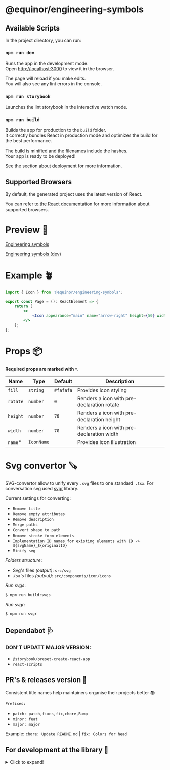 # @equinor/engineering-symbols

## Available Scripts

In the project directory, you can run:

### `npm run dev`

Runs the app in the development mode.<br>
Open [http://localhost:3000](http://localhost:3000) to view it in the browser.

The page will reload if you make edits.<br>
You will also see any lint errors in the console.

### `npm run storybook`

Launches the lint storybook in the interactive watch mode.<br>

### `npm run build`

Builds the app for production to the `build` folder.<br>
It correctly bundles React in production mode and optimizes the build for the best performance.

The build is minified and the filenames include the hashes.<br>
Your app is ready to be deployed!

See the section about [deployment](#deployment) for more information.

## Supported Browsers

By default, the generated project uses the latest version of React.

You can refer [to the React documentation](https://reactjs.org/docs/react-dom.html#browser-support) for more information about supported browsers.

# Preview 🧸

[Engineering symbols](https://storybook-engineering-symbols-prod.radix.equinor.com/)

[Engineering symbols (dev)](https://storybook-engineering-symbols-dev.radix.equinor.com/)

# Example 🪴

```jsx
import { Icon } from '@equinor/engineering-symbols';

export const Page = (): ReactElement => {
	return (
		<>
			<Icon appearance="main" name="arrow-right" height={50} width={50} />
		</>
	);
};
```

# Props 📦

**Required props are marked with `*`.**

| Name     | Type       | Default   | Description                                |
| -------- | ---------- | --------- | ------------------------------------------ |
| `fill`   | `string`   | `#fafafa` | Provides icon styling                      |
| `rotate` | `number`   | `0`       | Renders a icon with pre-declaration rotate |
| `height` | `number`   | `70`      | Renders a icon with pre-declaration height |
| `width`  | `number`   | `70`      | Renders a icon with pre-declaration width  |
| `name`\* | `IconName` |           | Provides icon illustration                 |

# Svg convertor 🪚

SVG-convertor allow to unify every `.svg` files to one standard` .tsx`. For conversation svg used [svgr](https://github.com/gregberge/svgr) library.

Current settings for converting:

-   `Remove title`
-   `Remove empty attributes`
-   `Remove description`
-   `Merge paths`
-   `Convert shape to path`
-   `Remove stroke form elements`
-   `Implementation ID names for existing elements with ID -> ${svgName}_${originalID}`
-   `Minify svg`

_Folders structure_:

-   Svg's files _(output)_: `src/svg`
-   _.tsx's_ files _(output)_: `src/components/icon/icons`

_Run svgs_:

```sh
$ npm run build:svgs
```

_Run svgr_:

```sh
$ npm run svgr
```

## Dependabot 🩺

### DON'T UPDATT MAJOR VERSION:

-   `@storybook/preset-create-react-app`
-   `react-scripts`

## PR's & releases version 🦆

Consistent title names help maintainers organise their projects better 📚

`Prefixes:`

-   `patch: patch,fixes,fix,chore,Bump`
-   `minor: feat`
-   `major: major`

Example: `chore: Update README.md` | `fix: Colors for head`

## For development at the library 🥷

<details>
  <summary>Click to expand!</summary>
  
  ### Install Node.js

Install the latest [LTS] (https://nodejs.org) version of Node.js, and at the same time make sure you are on version 6 of the `npm`-CLI.

```sh
$ node -v && npm -v
v16.14.0
8.31.0
```

### Install Npm

```sh
$ npm install --global npm
```

### Install project dependencies

```sh
$ npm i
```

## Local development

```sh
$ npm run storybook
$ npm run dev # Runs up a local dev version of Storybook - Both good tools to use to quickly see changes along the way.
```

## Code quality

The project is set up with TypeScript, Eslint, Prettier, and the following is run when validating each pull request:

```sh
$ npm run checkcode
```

## Testing

We will write unit tests on critical functionality.

```sh
$ npm run test
```

## Construction

```sh
$ npm run build:storybook # Builds Storybook for static files, and deploys for Vercel for pull requests and merging for main
$ npm run build:lib # Packs the library (not Storybook) - This step is run before `npm publish` is run
```

</details>
